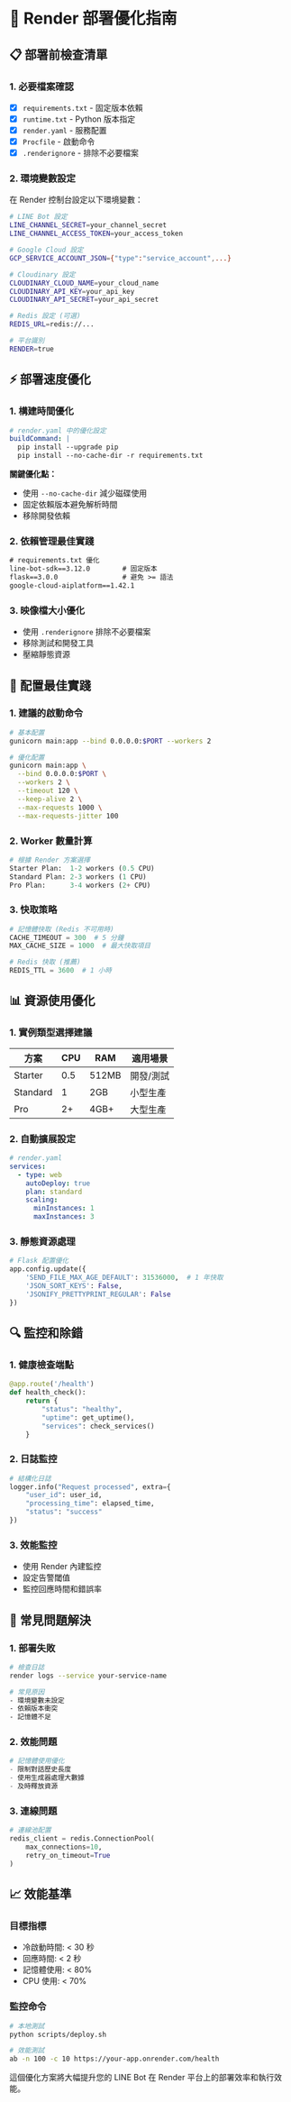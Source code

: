# 🚀 Render 部署優化指南

## 📋 部署前檢查清單

### 1. 必要檔案確認
- [x] `requirements.txt` - 固定版本依賴
- [x] `runtime.txt` - Python 版本指定
- [x] `render.yaml` - 服務配置
- [x] `Procfile` - 啟動命令
- [x] `.renderignore` - 排除不必要檔案

### 2. 環境變數設定
在 Render 控制台設定以下環境變數：

```bash
# LINE Bot 設定
LINE_CHANNEL_SECRET=your_channel_secret
LINE_CHANNEL_ACCESS_TOKEN=your_access_token

# Google Cloud 設定
GCP_SERVICE_ACCOUNT_JSON={"type":"service_account",...}

# Cloudinary 設定
CLOUDINARY_CLOUD_NAME=your_cloud_name
CLOUDINARY_API_KEY=your_api_key
CLOUDINARY_API_SECRET=your_api_secret

# Redis 設定 (可選)
REDIS_URL=redis://...

# 平台識別
RENDER=true
```

## ⚡ 部署速度優化

### 1. 構建時間優化
```yaml
# render.yaml 中的優化設定
buildCommand: |
  pip install --upgrade pip
  pip install --no-cache-dir -r requirements.txt
```

**關鍵優化點：**
- 使用 `--no-cache-dir` 減少磁碟使用
- 固定依賴版本避免解析時間
- 移除開發依賴

### 2. 依賴管理最佳實踐
```txt
# requirements.txt 優化
line-bot-sdk==3.12.0        # 固定版本
flask==3.0.0                # 避免 >= 語法
google-cloud-aiplatform==1.42.1
```

### 3. 映像檔大小優化
- 使用 `.renderignore` 排除不必要檔案
- 移除測試和開發工具
- 壓縮靜態資源

## 🔧 配置最佳實踐

### 1. 建議的啟動命令
```bash
# 基本配置
gunicorn main:app --bind 0.0.0.0:$PORT --workers 2

# 優化配置
gunicorn main:app \
  --bind 0.0.0.0:$PORT \
  --workers 2 \
  --timeout 120 \
  --keep-alive 2 \
  --max-requests 1000 \
  --max-requests-jitter 100
```

### 2. Worker 數量計算
```python
# 根據 Render 方案選擇
Starter Plan:  1-2 workers (0.5 CPU)
Standard Plan: 2-3 workers (1 CPU)  
Pro Plan:      3-4 workers (2+ CPU)
```

### 3. 快取策略
```python
# 記憶體快取 (Redis 不可用時)
CACHE_TIMEOUT = 300  # 5 分鐘
MAX_CACHE_SIZE = 1000  # 最大快取項目

# Redis 快取 (推薦)
REDIS_TTL = 3600  # 1 小時
```

## 📊 資源使用優化

### 1. 實例類型選擇建議

| 方案 | CPU | RAM | 適用場景 |
|------|-----|-----|----------|
| Starter | 0.5 | 512MB | 開發/測試 |
| Standard | 1 | 2GB | 小型生產 |
| Pro | 2+ | 4GB+ | 大型生產 |

### 2. 自動擴展設定
```yaml
# render.yaml
services:
  - type: web
    autoDeploy: true
    plan: standard
    scaling:
      minInstances: 1
      maxInstances: 3
```

### 3. 靜態資源處理
```python
# Flask 配置優化
app.config.update({
    'SEND_FILE_MAX_AGE_DEFAULT': 31536000,  # 1 年快取
    'JSON_SORT_KEYS': False,
    'JSONIFY_PRETTYPRINT_REGULAR': False
})
```

## 🔍 監控和除錯

### 1. 健康檢查端點
```python
@app.route('/health')
def health_check():
    return {
        "status": "healthy",
        "uptime": get_uptime(),
        "services": check_services()
    }
```

### 2. 日誌監控
```python
# 結構化日誌
logger.info("Request processed", extra={
    "user_id": user_id,
    "processing_time": elapsed_time,
    "status": "success"
})
```

### 3. 效能監控
- 使用 Render 內建監控
- 設定告警閾值
- 監控回應時間和錯誤率

## 🚨 常見問題解決

### 1. 部署失敗
```bash
# 檢查日誌
render logs --service your-service-name

# 常見原因
- 環境變數未設定
- 依賴版本衝突
- 記憶體不足
```

### 2. 效能問題
```python
# 記憶體使用優化
- 限制對話歷史長度
- 使用生成器處理大數據
- 及時釋放資源
```

### 3. 連線問題
```python
# 連線池配置
redis_client = redis.ConnectionPool(
    max_connections=10,
    retry_on_timeout=True
)
```

## 📈 效能基準

### 目標指標
- 冷啟動時間: < 30 秒
- 回應時間: < 2 秒
- 記憶體使用: < 80%
- CPU 使用: < 70%

### 監控命令
```bash
# 本地測試
python scripts/deploy.sh

# 效能測試
ab -n 100 -c 10 https://your-app.onrender.com/health
```

這個優化方案將大幅提升您的 LINE Bot 在 Render 平台上的部署效率和執行效能。